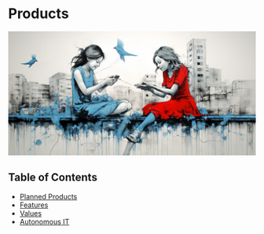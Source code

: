 <h1> Products</h1>

![image alt text](img/40_0.png)

<h2>Table of Contents</h2>

- [Planned Products](./planned_products.md)
- [Features](./features.md)
- [Values](./values.md)
- [Autonomous IT](./autonomous_it.md)
